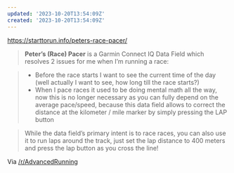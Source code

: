 ```yaml
---
updated: '2023-10-20T13:54:09Z'
created: '2023-10-20T13:54:09Z'
---
```

https://starttorun.info/peters-race-pacer/

> **Peter’s (Race) Pacer** is a Garmin Connect IQ Data Field which resolves 2 issues for me when I’m running a race:

> -   Before the race starts I want to see the current time of the day (well actually I want to see, how long till the race starts?)
> -   When I pace races it used to be doing mental math all the way, now this is no longer necessary as you can fully depend on the average pace/speed, because this data field allows to correct the distance at the kilometer / mile marker by simply pressing the LAP button

> While the data field’s primary intent is to race races, you can also use it to run laps around the track, just set the lap distance to 400 meters and press the lap button as you cross the line!

Via [/r/AdvancedRunning](https://www.reddit.com/r/AdvancedRunning/)